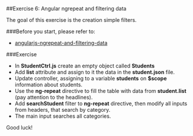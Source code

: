##Exercise 6: Angular ngrepeat and filtering data

The goal of this exercise is the creation simple filters.

###Before you start, please refer to:
* [angularjs-ngrepeat-and-filtering-data](https://egghead.io/lessons/angularjs-ngrepeat-and-filtering-data)

###Exercise

* In **StudentCtrl.js**  create an empty object called **Students**
* Add **list** attribute and assign to it the data in the **student.json** file.
* Update controller, assigning to a variable **students** on **$scope**  information about students.
* Use the **ng-repeat** directive to fill the table with data from **student.list** (pay attention to the headlines).
* Add **searchStudent** filter to **ng-repeat** directive, then modify all inputs from headers, that search by category.
* The main input searches  all categories.

Good luck!
